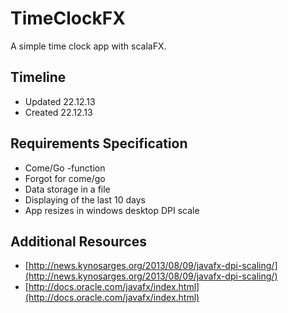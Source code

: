# TimeClockFX

A simple time clock app with scalaFX.

## Timeline
- Updated 22.12.13
- Created 22.12.13

## Requirements Specification

- Come/Go -function
- Forgot for come/go
- Data storage in a file
- Displaying of the last 10 days
- App resizes in windows desktop DPI scale

## Additional Resources

- [http://news.kynosarges.org/2013/08/09/javafx-dpi-scaling/](http://news.kynosarges.org/2013/08/09/javafx-dpi-scaling/)
- [http://docs.oracle.com/javafx/index.html](http://docs.oracle.com/javafx/index.html)